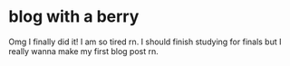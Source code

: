 # blog with a berry
Omg I finally did it!
I am so tired rn. I should finish studying for finals but I really wanna make my first blog post rn.